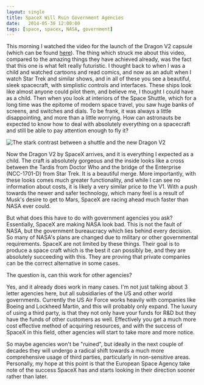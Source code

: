 ```yaml
---
layout: single
title: SpaceX Will Ruin Government Agencies
date:   2014-05-30 12:00:00
tags: [space, spacex, NASA, government]
---
```


This morning I watched the video for the launch of the Dragon V2 capsule (which
        can be found [here](https://www.youtube.com/watch?v=yEQrmDoIRO8)). The
        thing which struck me about this video, compared to the amazing things
        they have achieved already, was the fact that this one is what felt
        really futuristic. I thought back to when I was a child and watched
        cartoons and read comics, and now as an adult when I watch Star
        Trek and similar shows, and in all of these you see a beautiful, sleek
        spacecraft, with simplistic controls and interfaces. These ships look
        like almost anyone could pilot them, and believe me, I thought I could
        have as a child. Then when you look at interiors of the Space Shuttle,
        which for a long time was the epitome of modern space travel, you saw
        huge banks of screens, and switches and dials. To be frank, it was
        always a little disappointing, and more than a little worrying. How can
        astronauts be expected to know how to deal with absolutely everything on
        a spacecraft and still be able to pay attention enough to fly it?

![The stark contrast between a shuttle and the new Dragon
        V2](/images/posts/2014-05-30-Shuttle-Dragon-V2-Diff.png)

Now the Dragon V2 by SpaceX arrives, and it is everything I expected
    as a child. The craft is absolutely gorgeous and the inside looks like a
    cross between the Tardis from Doctor Who and the bridge of the Enterprise (NCC-1701-D) from Star Trek. It is a
    beautiful merge. More importantly, with these looks comes much greater
    functionality, and while I can see no information about costs, it is likely
    a very similar price to the V1. With a push towards the newer and safer
    technology, which many feel is a result of Musk's desire to get to Mars,
    SpaceX are racing ahead much faster than NASA ever could. 

But what does this have to do with government agencies you ask? Essentially, SpaceX are making NASA look bad.
    This is not the fault of NASA, but the government bureaucracy which lies
    behind every decision. So many of NASA's plans are changed due to military
    or other governmental requirements. SpaceX are not limited by these things.
    Their goal is to produce a space craft which is the best it can possibly be,
    and they are absolutely succeeding with this. They are proving that private
    companies can be the correct alternative in some cases. 

The question is, can this work for other agencies?

Yes, and it already does work in many cases. I'm not just talking about 3 letter
    agencies here, but all subsidiaries of the US and other world governments.
    Currently the US Air Force works heavily with companies like Boeing and
    Lockheed Martin, and this will probably only expand. The luxury of using a
    third party, is that they not only have your funds for R&D but they have the
    funds of other customers as well. Effectively you get a much more cost
    effective method of acquiring resources, and with the success of SpaceX in
    this field, other agencies will start to take more and more notice. 

So maybe agencies won't be "ruined", but ideally in the next couple of
    decades they will undergo a radical shift towards a much more comprehensive
    usage of third parties, particularly in non-sensitive areas. Personally, my
    hope at this point is that the European Space Agency take note of the
    success SpaceX has and starts looking in their direction sooner rather than
    later. 
